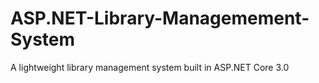 # ASP.NET-Library-Managemement-System
A lightweight library management system built in ASP.NET Core 3.0
